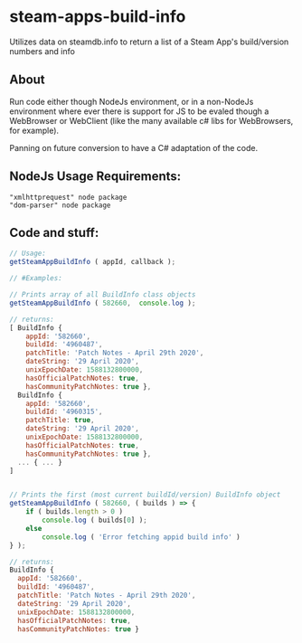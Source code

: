 # steam-apps-build-info
Utilizes data on steamdb.info to return a list of a Steam App's build/version numbers and info


## About
Run code either though NodeJs environment, or in a non-NodeJs environment where ever there is support for JS to be evaled though a WebBrowser or WebClient (like the many available c# libs for WebBrowsers, for example). 

Panning on future conversion to have a C# adaptation of the code. 

## NodeJs Usage Requirements:
```
"xmlhttprequest" node package
"dom-parser" node package
```


## Code and stuff:
```js
// Usage:
getSteamAppBuildInfo ( appId, callback );

// #Examples:

// Prints array of all BuildInfo class objects
getSteamAppBuildInfo ( 582660,  console.log );

// returns:
[ BuildInfo {
    appId: '582660',
    buildId: '4960487',
    patchTitle: 'Patch Notes - April 29th 2020',
    dateString: '29 April 2020',
    unixEpochDate: 1588132800000,
    hasOfficialPatchNotes: true,
    hasCommunityPatchNotes: true },
  BuildInfo {
    appId: '582660',
    buildId: '4960315',
    patchTitle: true,
    dateString: '29 April 2020',
    unixEpochDate: 1588132800000,
    hasOfficialPatchNotes: true,
    hasCommunityPatchNotes: true },
  ... { ... }
]


// Prints the first (most current buildId/version) BuildInfo object
getSteamAppBuildInfo ( 582660, ( builds ) => {
    if ( builds.length > 0 )
        console.log ( builds[0] );
    else
        console.log ( 'Error fetching appid build info' )
} );

// returns:
BuildInfo {
  appId: '582660',
  buildId: '4960487',
  patchTitle: 'Patch Notes - April 29th 2020',
  dateString: '29 April 2020',
  unixEpochDate: 1588132800000,
  hasOfficialPatchNotes: true,
  hasCommunityPatchNotes: true }
```

